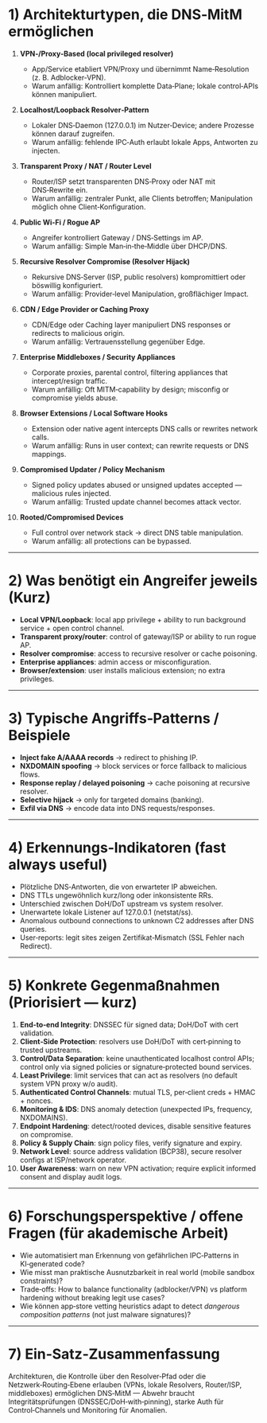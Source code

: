 
# 1) Architekturtypen, die DNS‑MitM ermöglichen

1. **VPN‑/Proxy‑Based (local privileged resolver)**

   * App/Service etabliert VPN/Proxy und übernimmt Name‑Resolution (z. B. Adblocker‑VPN).
   * Warum anfällig: Kontrolliert komplette Data‑Plane; lokale control‑APIs können manipuliert.

2. **Localhost/Loopback Resolver‑Pattern**

   * Lokaler DNS‑Daemon (127.0.0.1) im Nutzer‑Device; andere Prozesse können darauf zugreifen.
   * Warum anfällig: fehlende IPC‑Auth erlaubt lokale Apps, Antworten zu injecten.

3. **Transparent Proxy / NAT / Router Level**

   * Router/ISP setzt transparenten DNS‑Proxy oder NAT mit DNS‑Rewrite ein.
   * Warum anfällig: zentraler Punkt, alle Clients betroffen; Manipulation möglich ohne Client‑Konfiguration.

4. **Public Wi‑Fi / Rogue AP**

   * Angreifer kontrolliert Gateway / DNS‑Settings im AP.
   * Warum anfällig: Simple Man‑in‑the‑Middle über DHCP/DNS.

5. **Recursive Resolver Compromise (Resolver Hijack)**

   * Rekursive DNS‑Server (ISP, public resolvers) kompromittiert oder böswillig konfiguriert.
   * Warum anfällig: Provider‑level Manipulation, großflächiger Impact.

6. **CDN / Edge Provider or Caching Proxy**

   * CDN/Edge oder Caching layer manipuliert DNS responses or redirects to malicious origin.
   * Warum anfällig: Vertrauensstellung gegenüber Edge.

7. **Enterprise Middleboxes / Security Appliances**

   * Corporate proxies, parental control, filtering appliances that intercept/resign traffic.
   * Warum anfällig: Oft MITM‑capability by design; misconfig or compromise yields abuse.

8. **Browser Extensions / Local Software Hooks**

   * Extension oder native agent intercepts DNS calls or rewrites network calls.
   * Warum anfällig: Runs in user context; can rewrite requests or DNS mappings.

9. **Compromised Updater / Policy Mechanism**

   * Signed policy updates abused or unsigned updates accepted — malicious rules injected.
   * Warum anfällig: Trusted update channel becomes attack vector.

10. **Rooted/Compromised Devices**

    * Full control over network stack → direct DNS table manipulation.
    * Warum anfällig: all protections can be bypassed.

---

# 2) Was benötigt ein Angreifer jeweils (Kurz)

* **Local VPN/Loopback**: local app privilege + ability to run background service + open control channel.
* **Transparent proxy/router**: control of gateway/ISP or ability to run rogue AP.
* **Resolver compromise**: access to recursive resolver or cache poisoning.
* **Enterprise appliances**: admin access or misconfiguration.
* **Browser/extension**: user installs malicious extension; no extra privileges.

---

# 3) Typische Angriffs‑Patterns / Beispiele

* **Inject fake A/AAAA records** → redirect to phishing IP.
* **NXDOMAIN spoofing** → block services or force fallback to malicious flows.
* **Response replay / delayed poisoning** → cache poisoning at recursive resolver.
* **Selective hijack** → only for targeted domains (banking).
* **Exfil via DNS** → encode data into DNS requests/responses.

---

# 4) Erkennungs‑Indikatoren (fast always useful)

* Plötzliche DNS‑Antworten, die von erwarteter IP abweichen.
* DNS TTLs ungewöhnlich kurz/long oder inkonsistente RRs.
* Unterschied zwischen DoH/DoT upstream vs system resolver.
* Unerwartete lokale Listener auf 127.0.0.1 (netstat/ss).
* Anomalous outbound connections to unknown C2 addresses after DNS queries.
* User‑reports: legit sites zeigen Zertifikat‑Mismatch (SSL Fehler nach Redirect).

---

# 5) Konkrete Gegenmaßnahmen (Priorisiert — kurz)

1. **End‑to‑end Integrity**: DNSSEC für signed data; DoH/DoT with cert validation.
2. **Client‑Side Protection**: resolvers use DoH/DoT with cert‑pinning to trusted upstreams.
3. **Control/Data Separation**: keine unauthenticated localhost control APIs; control only via signed policies or signature‑protected bound services.
4. **Least Privilege**: limit services that can act as resolvers (no default system VPN proxy w/o audit).
5. **Authenticated Control Channels**: mutual TLS, per‑client creds + HMAC + nonces.
6. **Monitoring & IDS**: DNS anomaly detection (unexpected IPs, frequency, NXDOMAINS).
7. **Endpoint Hardening**: detect/rooted devices, disable sensitive features on compromise.
8. **Policy & Supply Chain**: sign policy files, verify signature and expiry.
9. **Network Level**: source address validation (BCP38), secure resolver configs at ISP/network operator.
10. **User Awareness**: warn on new VPN activation; require explicit informed consent and display audit logs.

---

# 6) Forschungsperspektive / offene Fragen (für akademische Arbeit)

* Wie automatisiert man Erkennung von gefährlichen IPC‑Patterns in KI‑generated code?
* Wie misst man praktische Ausnutzbarkeit in real world (mobile sandbox constraints)?
* Trade‑offs: How to balance functionality (adblocker/VPN) vs platform hardening without breaking legit use cases?
* Wie können app‑store vetting heuristics adapt to detect *dangerous composition patterns* (not just malware signatures)?

---

# 7) Ein‑Satz‑Zusammenfassung

Architekturen, die Kontrolle über den Resolver‑Pfad oder die Netzwerk‑Routing‑Ebene erlauben (VPNs, lokale Resolvers, Router/ISP, middleboxes) ermöglichen DNS‑MitM — Abwehr braucht Integritätsprüfungen (DNSSEC/DoH‑with‑pinning), starke Auth für Control‑Channels und Monitoring für Anomalien.
